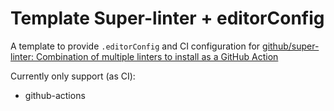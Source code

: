 # Template Super-linter + editorConfig

A template to provide `.editorConfig` and CI configuration for [github/super-linter: Combination of multiple linters to install as a GitHub Action](https://github.com/github/super-linter)

Currently only support (as CI):

- github-actions
